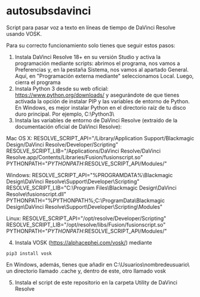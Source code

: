 # autosubsdavinci
Script para pasar voz a texto en líneas de tiempo de DaVinci Resolve usando VOSK.

Para su correcto funcionamiento solo tienes que seguir estos pasos:

1) Instala DaVinci Resolve 18+ en su versión Studio y activa la programación mediante scripts: abrimos el programa, nos vamos a Preferencias y, en la pestaña Sistema, nos vamos al apartado General. Aquí, en "Programación externa mediante" seleccionamos Local. Luego, cierra el programa
2) Instala Python 3 desde su web oficial: https://www.python.org/downloads/ y asegurándote de que tienes activada la opción de instalar PIP y las variables de entorno de Python. En Windows, es mejor instalar Python en el directorio raíz de tu disco duro principal. Por ejemplo, C:\Python3\
3) Instala las variables de entorno de DaVinci Resolve (extraído de la documentación oficial de DaVinci Resolve):

Mac OS X:
    RESOLVE_SCRIPT_API="/Library/Application Support/Blackmagic Design/DaVinci Resolve/Developer/Scripting"
    RESOLVE_SCRIPT_LIB="/Applications/DaVinci Resolve/DaVinci Resolve.app/Contents/Libraries/Fusion/fusionscript.so"
    PYTHONPATH="$PYTHONPATH:$RESOLVE_SCRIPT_API/Modules/"

Windows:
    RESOLVE_SCRIPT_API="%PROGRAMDATA%\Blackmagic Design\DaVinci Resolve\Support\Developer\Scripting"
    RESOLVE_SCRIPT_LIB="C:\Program Files\Blackmagic Design\DaVinci Resolve\fusionscript.dll"
    PYTHONPATH="%PYTHONPATH%;C:\ProgramData\Blackmagic Design\DaVinci Resolve\Support\Developer\Scripting\Modules"

Linux:
    RESOLVE_SCRIPT_API="/opt/resolve/Developer/Scripting"
    RESOLVE_SCRIPT_LIB="/opt/resolve/libs/Fusion/fusionscript.so"
    PYTHONPATH="$PYTHONPATH:$RESOLVE_SCRIPT_API/Modules/"
    
4) Instala VOSK (https://alphacephei.com/vosk/) mediante 

<code>pip3 install vosk</code>

En Windows, además, tienes que añadir en C:\Usuarios\nombredeusuario\ un directorio llamado .cache y, dentro de este, otro llamado vosk

5) Instala el script de este repositorio en la carpeta Utility de DaVinci Resolve
